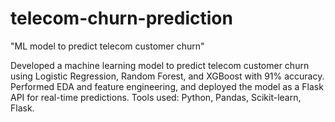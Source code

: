 # telecom-churn-prediction
"ML model to predict telecom customer churn"

Developed a machine learning model to predict telecom customer churn using Logistic Regression, Random Forest, and XGBoost with 91% accuracy. Performed EDA and feature engineering, and deployed the model as a Flask API for real-time predictions. Tools used: Python, Pandas, Scikit-learn, Flask.
